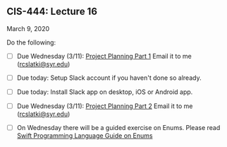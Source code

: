 ## CIS-444: Lecture 16
March 9, 2020

Do the following: 

* [ ] Due Wednesday (3/11): [Project Planning Part 1](https://github.com/SyracuseUniversity-CIS444/Project-Planning-Part1) Email it to me (rcslatki@syr.edu)

* [ ] Due today: Setup Slack account if you haven't done so already.

* [ ] Due today: Install Slack app on desktop, iOS or Android app. 

*  [ ]  Due Wednesday (3/11): [Project Planning Part 2](https://github.com/SyracuseUniversity-CIS444/Project-Planning-Part2)  Email it to me (rcslatki@syr.edu)

* [ ] On Wednesday there will be a guided exercise on Enums. Please read [Swift Programming Language Guide on Enums](https://docs.swift.org/swift-book/LanguageGuide/Enumerations.html#//apple_ref/doc/uid/TP40014097-CH12-ID145)
